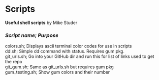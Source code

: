 # Scripts
<strong>Useful shell scripts</strong>
by Mike Studer

### <em>Script name; Purpose</em><br>
colors.sh; Displays ascii terminal color codes for use in scripts<br>
dd.sh; Simple dd command with status. Requires gum pkg.<br>
git_urls.sh; Go into your GitHub dir and run this for list of links used to get the repo <br>
git_gum.sh; Same as git_urls.sh but requires gum pkg<br>
gum_testing.sh; Show gum colors and their number <br>


